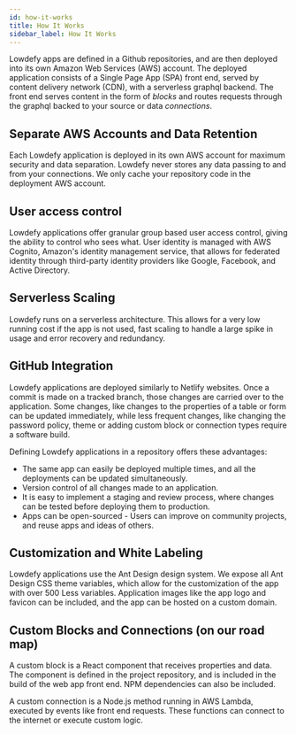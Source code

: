 ```yaml
---
id: how-it-works
title: How It Works
sidebar_label: How It Works
---
```


Lowdefy apps are defined in a Github repositories, and are then deployed into its own Amazon Web Services (AWS) account. The deployed application consists of a Single Page App (SPA) front end, served by content delivery network (CDN), with a serverless graphql backend. The front end serves content in the form of _blocks_ and routes requests through the graphql backed to your source or data _connections_.

## Separate AWS Accounts and Data Retention

Each Lowdefy application is deployed in its own AWS account for maximum security and data separation. Lowdefy never stores any data passing to and from your connections. We only cache your repository code in the deployment AWS account.

## User access control

Lowdefy applications offer granular group based user access control, giving the ability to control who sees what. User identity is managed with AWS Cognito, Amazon's identity management service, that allows for federated identity through third-party identity providers like Google, Facebook, and Active Directory.

## Serverless Scaling

Lowdefy runs on a serverless architecture. This allows for a very low running cost if the app is not used, fast scaling to handle a large spike in usage and error recovery and redundancy.

## GitHub Integration

Lowdefy applications are deployed similarly to Netlify websites. Once a commit is made on a tracked branch, those changes are carried over to the application. Some changes, like changes to the properties of a table or form can be updated immediately, while less frequent changes, like changing the password policy, theme or adding custom block or connection types require a software build.

Defining Lowdefy applications in a repository offers these advantages:
- The same app can easily be deployed multiple times, and all the deployments can be updated simultaneously.
- Version control of all changes made to an application.
- It is easy to implement a staging and review process, where changes can be tested before deploying them to production.
- Apps can be open-sourced - Users can improve on community projects, and reuse apps and ideas of others.

## Customization and White Labeling

Lowdefy applications use the Ant Design design system. We expose all Ant Design CSS theme variables, which allow for the customization of the app with over 500 Less variables. Application images like the app logo and favicon can be included, and the app can be hosted on a custom domain.

## Custom Blocks and Connections (on our road map)

A custom block is a React component that receives properties and data. The component is defined in the project repository, and is included in the build of the web app front end. NPM dependencies can also be included.

A custom connection is a Node.js method running in AWS Lambda, executed by events like front end requests. These functions can connect to the internet or execute custom logic.